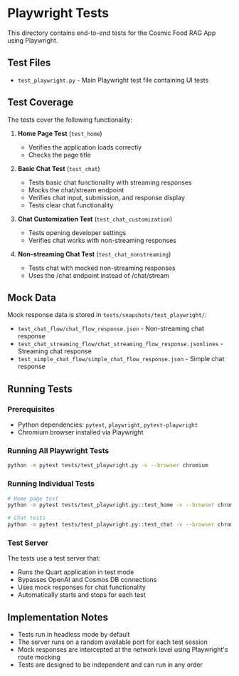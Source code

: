 # Playwright Tests

This directory contains end-to-end tests for the Cosmic Food RAG App using Playwright.

## Test Files

- `test_playwright.py` - Main Playwright test file containing UI tests

## Test Coverage

The tests cover the following functionality:

1. **Home Page Test** (`test_home`)
   - Verifies the application loads correctly
   - Checks the page title

2. **Basic Chat Test** (`test_chat`)
   - Tests basic chat functionality with streaming responses
   - Mocks the chat/stream endpoint
   - Verifies chat input, submission, and response display
   - Tests clear chat functionality

3. **Chat Customization Test** (`test_chat_customization`)
   - Tests opening developer settings
   - Verifies chat works with non-streaming responses

4. **Non-streaming Chat Test** (`test_chat_nonstreaming`)
   - Tests chat with mocked non-streaming responses
   - Uses the /chat endpoint instead of /chat/stream

## Mock Data

Mock response data is stored in `tests/snapshots/test_playwright/`:

- `test_chat_flow/chat_flow_response.json` - Non-streaming chat response
- `test_chat_streaming_flow/chat_streaming_flow_response.jsonlines` - Streaming chat response
- `test_simple_chat_flow/simple_chat_flow_response.json` - Simple chat response

## Running Tests

### Prerequisites

- Python dependencies: `pytest`, `playwright`, `pytest-playwright`
- Chromium browser installed via Playwright

### Running All Playwright Tests

```bash
python -m pytest tests/test_playwright.py -v --browser chromium
```

### Running Individual Tests

```bash
# Home page test
python -m pytest tests/test_playwright.py::test_home -v --browser chromium

# Chat tests
python -m pytest tests/test_playwright.py::test_chat -v --browser chromium
```

### Test Server

The tests use a test server that:
- Runs the Quart application in test mode
- Bypasses OpenAI and Cosmos DB connections
- Uses mock responses for chat functionality
- Automatically starts and stops for each test

## Implementation Notes

- Tests run in headless mode by default
- The server runs on a random available port for each test session
- Mock responses are intercepted at the network level using Playwright's route mocking
- Tests are designed to be independent and can run in any order
